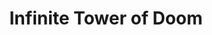 ---
mission_id: infinit
editorsChoice:
title: "Infinite Tower of Doom"
authors: 
    - "Fenir Stardust"
date:
filename: "infinit.zip"
description: "These are demo levels, which show how you can make an infinate staircase or tower of doom. Thats right I've included two versions one with baddies in BinfiniT.gob and one version with out enemys AinfiniT.gob."
cover:
levelReplaced:	SECBASE
difficulty: no
bm:	yes
fme: no
wax: no
three_do: no
voc: no
gmd: no
vue: no
lfd: no
base: "New level from scratch" 
editors: "WDFUSE 2.5b"

---